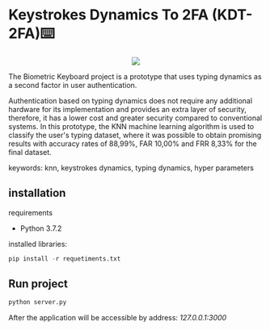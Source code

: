 # Keystrokes Dynamics To 2FA  (KDT-2FA)⌨️

<p align="center">
  <img src="webservice/static/img/logo.png" />
</p>

The Biometric Keyboard project is a prototype that uses typing dynamics as a second factor in user authentication.

Authentication based on typing dynamics does not require any additional hardware for its implementation and provides an extra layer of security, therefore, it has a lower cost and greater security compared to conventional systems. In this prototype, the KNN machine learning algorithm is used to classify the user's typing dataset, where it was possible to obtain promising results with accuracy rates of 88,99%, FAR 10,00% and FRR 8,33% for the final dataset. 

keywords: knn, keystrokes dynamics, typing dynamics, hyper parameters

## installation

requirements 
* Python 3.7.2

installed libraries: 
~~~python
pip install -r requetiments.txt
~~~

## Run project
~~~python
python server.py
~~~

After the application will be accessible by address: *127.0.0.1:3000*
